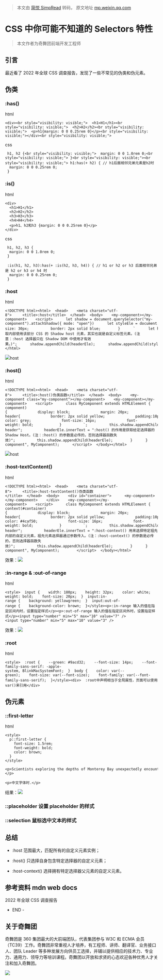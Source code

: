 > 本文由 [简悦 SimpRead](http://ksria.com/simpread/) 转码， 原文地址 [mp.weixin.qq.com](https://mp.weixin.qq.com/s/Kb1K_IJ4GSUSwINSs9NIAg)

CSS 中你可能不知道的 Selectors 特性
=========================

> 本文作者为奇舞团前端开发工程师

引言
--

最近看了 2022 年全球 CSS 调查报告，发现了一些不常见的伪类和伪元素。

伪类
--

### :has()

html

```
<div><br style="visibility: visible;">  <h1>H1</h1><br style="visibility: visible;">  <h2>H2</h2><br style="visibility: visible;">  <p>h1{margin: 0 0 0.25rem 0}</p><br style="visibility: visible;"></div><br style="visibility: visible;">
```

css

```
 h1, h2 {<br style="visibility: visible;">  margin: 0 0 1.0rem 0;<br style="visibility: visible;"> }<br style="visibility: visible;"><br style="visibility: visible;"> h1:has(+ h2) { // h1后面相邻兄弟元素是h2时
  margin: 0 0 0.25rem 0;
 }
```

### :is()

html

```
<div>
  <h1>H1</h1>
  <h2>H2</h2>
  <h3>H3</h3>
  <h4>H4</h4>
  <p>h1、h2和h3 {margin: 0 0 0.25rem 0}</p>
</div>
```

css

```
 h1, h2, h3 {
  margin: 0 0 1.0rem 0;
 }

 :is(h1, h2, h3):has(+ :is(h2, h3, h4)) { // h1 or h2 or h3 后面相邻兄弟是 h2 or h3 or h4 时
  margin: 0 0 0.25rem 0;
 }
```

### :host

html

```
<!DOCTYPE html><html>  <head>    <meta charset="utf-8">     <title>:host</title>  </head>  <body>    <my-component></my-component>    <script>      let shadow = document.querySelector("my-component").attachShadow({ mode: "open"})      let styleEle = document.createElement("style")      styleEle.textContent = `        :host{          display: block;          margin: 20px;          width: 500px;          height: 300px;          border: 3px solid green;        }        :host div {          font-size: 30px;          border: 2px solid blue;        }      `      let headerEle = document.createElement("div");      headerEle.innerText = "选取内部使用该部分 CSS 的 Shadow host 元素，其实也就是自定义标签元素。(注意：:host 选择器只在 Shadow DOM 中使用才有效果。)";      shadow.appendChild(headerEle);      shadow.appendChild(styleEle);    </script>  </body></html>
```

![](https://mmbiz.qpic.cn/mmbiz_jpg/cAd6ObKOzEDicC6D1oP8YsBO84BB0e0uM9DiazRia6ZXTyGb5H712DJQ0lflLjGIXaKgC2UbwrjxtDpYoZaUWrLPA/640?wx_fmt=jpeg)host

### :host()

html

```
<!DOCTYPE html><html>  <head>    <meta charset="utf-8">     <title>:host()伪类函数</title>  </head>  <body>    <my-component class="my-component"></my-component>    <my-component></my-component>    <script>      class MyComponent extends HTMLElement {        constructor () {          super();          this.shadow = this.attachShadow({mode: "open"});          let styleEle = document.createElement("style");          styleEle.textContent = `            :host(.my-component){              display: block;              margin: 20px;              width: 300px;              height: 200px;              border: 3px solid green;            }            :host .component-header{              border: 2px solid yellow;              padding:10px;              background-color: grey;              font-size: 16px;              font-weight: bold;            }          `;          this.shadow.appendChild(styleEle);          let headerEle = document.createElement("div");          headerEle.className = "component-header";          headerEle.innerText = ":host() 的作用是获取给定选择器的 Shadow Host。(注：:host() 的参数是必传的，否则选择器函数失效)";          this.shadow.appendChild(headerEle);        }      }        window.customElements.define("my-component", MyComponent);      </script>  </body></html>
```

![](https://mmbiz.qpic.cn/mmbiz_jpg/cAd6ObKOzEDicC6D1oP8YsBO84BB0e0uMJlicsasibQAwWfUvUJaYcD2ULKvyFPHXvtFw1K659Gqe1QNO6DF3VORQ/640?wx_fmt=jpeg)host

### :host-textContent()

html

```
<!DOCTYPE html><html>  <head>    <meta charset="utf-8">     <title>:host-textContent()伪类函数</title>  </head>  <body>    <div id="container">      <my-component></my-component>    </div>    <my-component></my-component>    <script>      class MyComponent extends HTMLElement {        constructor () {          super();          this.shadow = this.attachShadow({mode: "open"});          let styleEle = document.createElement("style");          styleEle.textContent = `            :host-context(#container){              display: block;              margin: 20px;              width: 300px;              height: 200px;              border: 3px solid green;            }            :host .component-header{              border: 2px solid yellow;              padding:10px;              background-color: #4caf50;              font-size: 16px;              font-weight: bold;            }          `;          this.shadow.appendChild(styleEle);          let headerEle = document.createElement("div");          headerEle.className = "component-header";          headerEle.innerText = ":host-context() 用来选择特定祖先内部的自定义元素，祖先元素选择器通过参数传入。(注：:host-context() 的参数是必传的，否则选择器函数失效)";          this.shadow.appendChild(headerEle);        }      }          window.customElements.define("my-component", MyComponent);        </script>  </body></html>
```

效果：![](https://mmbiz.qpic.cn/mmbiz_jpg/cAd6ObKOzEDicC6D1oP8YsBO84BB0e0uMRwj2HLIJqLZt008RbNPpIQzdoe7Fkuwd688oFLGBDIQ2OfaujNPu2w/640?wx_fmt=jpeg)

### :in-range & :out-of-range

html

```
<style>  input {    width: 180px;    height: 32px;    color: white;    font-weight: bold;    font-size: 20px;  }  input:in-range {    background: yellowgreen;  }  input:out-of-range {    background-color: brown;  }</style><p>:in-range 输入的值在指定区间内时，设置指定样式</p><p>:out-of-range 输入的值在指定区间外时，设置指定样式</p><input type="number" min="5" max="10" value="7" /><input type="number" min="5" max="10" value="3" />
```

效果：![](https://mmbiz.qpic.cn/mmbiz_jpg/cAd6ObKOzEDicC6D1oP8YsBO84BB0e0uMuwJhTVyIXLfzfBqHUS9hic1TUzIUkYDozHZnl8t57yYARoN4GKfNT5g/640?wx_fmt=jpeg)

### :root

html

```
<style>  :root {    --green: #9acd32;    --font-size: 14px;    --font-family-sans-serif: -apple-system, BlinkMacSystemFont;  }  body {    color: var(--green);    font-size: var(--font-size);    font-family: var(--font-family-sans-serif);  }</style><div>  :root中声明相当于全局属性，页面可以使用var()来引用</div>
```

## 伪元素

### ::first-letter

html

```
<style>
  p::first-letter {
    font-size: 1.5rem;
    font-weight: bold;
    color: brown;
  }
</style>

<p>Scientists exploring the depths of Monterey Bay unexpectedly encountered a rare and unique species of dragonfish. This species is the rarest of its species.</p>

<p>中文字体时.</p>
```

结果：![](https://mmbiz.qpic.cn/mmbiz_jpg/cAd6ObKOzEDicC6D1oP8YsBO84BB0e0uMUFOcAqwd5VUw3NpS7lZJ5abOqiadBpBGQjdhBb2GU6VrfRuR4cDVmNA/640?wx_fmt=jpeg)

### ::placeholder 设置 placeholder 的样式

### ::selection 鼠标选中文本的样式

## 总结

*   :host 范围最大，匹配所有的自定义元素实例；
    
*   :host() 只选择自身包含特定选择器的自定义元素；
    
*   :host-context() 选择拥有特定选择器父元素的自定义元素。
    

## 参考资料 mdn web docs

2022 年全球 CSS 调查报告

- END -

关于奇舞团
-----

奇舞团是 360 集团最大的大前端团队，代表集团参与 W3C 和 ECMA 会员（TC39）工作。奇舞团非常重视人才培养，有工程师、讲师、翻译官、业务接口人、团队 Leader 等多种发展方向供员工选择，并辅以提供相应的技术力、专业力、通用力、领导力等培训课程。奇舞团以开放和求贤的心态欢迎各种优秀人才关注和加入奇舞团。

![](https://mmbiz.qpic.cn/mmbiz_png/cAd6ObKOzEBLicibtcprJISN18FgTtg2N1ichPnMqRhicrP20VfwnC4vday7gtEoiaSynIH1bas4N5kgicliakrLdtT2Q/640?wx_fmt=png)